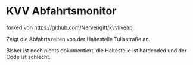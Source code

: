 KVV Abfahrtsmonitor
=========

forked von https://github.com/Nervengift/kvvliveapi

Zeigt die Abfahrtszeiten von der Haltestelle Tullastraße an.

Bisher ist noch nichts dokumentiert, die Haltestelle ist hardcoded und der Code ist schlecht.


